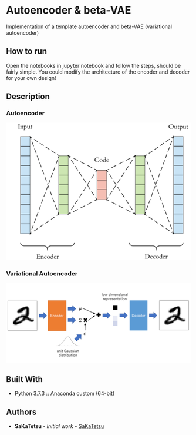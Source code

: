 # Autoencoder & beta-VAE
Implementation of a template autoencoder and beta-VAE (variational autoencoder)

## How to run

Open the notebooks in jupyter notebook and follow the steps, should be fairly simple.
You could modify the architecture of the encoder and decoder for your own design!

## Description

### Autoencoder

![](./figure/AE.png)

### Variational Autoencoder

![](./figure/VAE.png)


## Built With

* Python 3.7.3 :: Anaconda custom (64-bit)

## Authors

* **SaKaTetsu** - *Initial work* - [SaKaTetsu](https://github.com/SaKaTetsu)